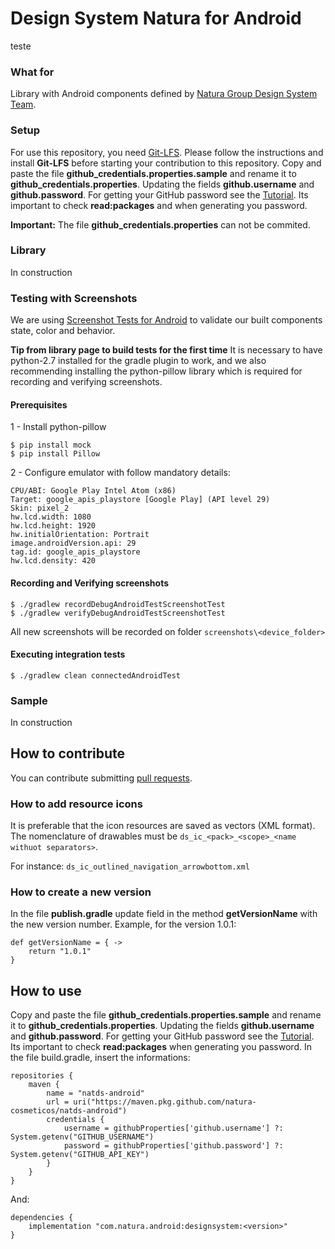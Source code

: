 # Design System Natura for Android
teste
### What for
Library with Android components defined by [Natura Group Design System Team](https://zeroheight.com/25ddaa7f8/p/07a27e).

### Setup
For use this repository, you need [Git-LFS](https://git-lfs.github.com/). Please follow the instructions and install **Git-LFS** before starting your contribution to this repository.
Copy and paste the file **github_credentials.properties.sample** and rename it to **github_credentials.properties**. Updating the fields **github.username** and **github.password**. For getting your GitHub password see the [Tutorial](https://help.github.com/en/github/authenticating-to-github/creating-a-personal-access-token-for-the-command-line). Its important to check **read:packages** and when generating you password.

**Important:** The file **github_credentials.properties** can not be commited.

### Library
In construction

### Testing with Screenshots
We are using [Screenshot Tests for Android](https://github.com/facebook/screenshot-tests-for-android) to validate our built components state, color and behavior.

**Tip from library page to build tests for the first time**
It is necessary to have python-2.7 installed for the gradle plugin to work, and we also recommending installing the python-pillow library which is required for recording and verifying screenshots.

#### Prerequisites
1 - Install python-pillow
```
$ pip install mock
$ pip install Pillow
```

2 - Configure emulator with follow mandatory details:
```
CPU/ABI: Google Play Intel Atom (x86)
Target: google_apis_playstore [Google Play] (API level 29)
Skin: pixel_2
hw.lcd.width: 1080
hw.lcd.height: 1920
hw.initialOrientation: Portrait
image.androidVersion.api: 29
tag.id: google_apis_playstore
hw.lcd.density: 420
```

#### Recording and Verifying screenshots
```
$ ./gradlew recordDebugAndroidTestScreenshotTest
$ ./gradlew verifyDebugAndroidTestScreenshotTest
```
All new screenshots will be recorded on folder `screenshots\<device_folder>`

#### Executing integration tests
```
$ ./gradlew clean connectedAndroidTest
```

### Sample
In construction

## How to contribute

You can contribute submitting [pull requests](https://github.com/natura-cosmeticos/natds-android/pulls).

### How to add resource icons
It is preferable that the icon resources are saved as vectors (XML format). The nomenclature of drawables must be `ds_ic_<pack>_<scope>_<name withuot separators>`.

For instance: `ds_ic_outlined_navigation_arrowbottom.xml`

### How to create a new version
In the file **publish.gradle** update field in the method **getVersionName** with the new version number. Example, for the version 1.0.1:

    def getVersionName = { ->
        return "1.0.1"
    }

## How to use
Copy and paste the file **github_credentials.properties.sample** and rename it to **github_credentials.properties**. Updating the fields **github.username** and **github.password**. For getting your GitHub password see the [Tutorial](https://help.github.com/en/github/authenticating-to-github/creating-a-personal-access-token-for-the-command-line). Its important to check **read:packages** when generating you password.
In the file build.gradle, insert the informations:

    repositories {
        maven {
            name = "natds-android"
            url = uri("https://maven.pkg.github.com/natura-cosmeticos/natds-android")
            credentials {
                username = githubProperties['github.username'] ?: System.getenv("GITHUB_USERNAME")
                password = githubProperties['github.password'] ?: System.getenv("GITHUB_API_KEY")
            }
        }
    }

And:

    dependencies {
        implementation "com.natura.android:designsystem:<version>"
    }
